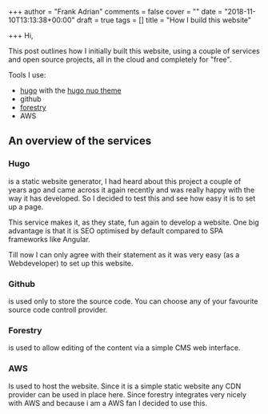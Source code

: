 +++
author = "Frank Adrian"
comments = false
cover = ""
date = "2018-11-10T13:13:38+00:00"
draft = true
tags = []
title = "How I build this website"

+++
Hi,

This post outlines how I initially built this website, using a couple of services and open source projects, all in the cloud and completely for "free".

Tools I use:

* [hugo](https://gohugo.io/) with the [hugo nuo theme](https://github.com/laozhu/hugo-nuo)
* github
* [forestry](https://forestry.io/)
* AWS

## An overview of the services

### Hugo

is a static website generator, I had heard about this project a couple of years ago and came across it again recently and was really happy with the way it has developed. So I decided to test this and see how easy it is to set up a page.

This service makes it, as they state, fun again to develop a website. One big advantage is that it is SEO optimised by default compared to SPA frameworks like Angular.

Till now I can only agree with their statement as it was very easy (as a Webdeveloper) to set up this website.

### Github

is used only to store the source code. You can choose any of your favourite source code controll provider.

### Forestry

is used to allow editing of the content via a simple CMS web interface.

### AWS

Is used to host the website. Since it is a simple static website any CDN provider can be used in place here. Since forestry integrates very nicely with AWS and because i am a AWS fan I decided to use this.